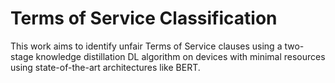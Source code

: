 # Terms of Service Classification

This work aims to identify unfair Terms of Service clauses using a two-stage knowledge distillation DL algorithm on devices with minimal resources using state-of-the-art architectures like BERT.
